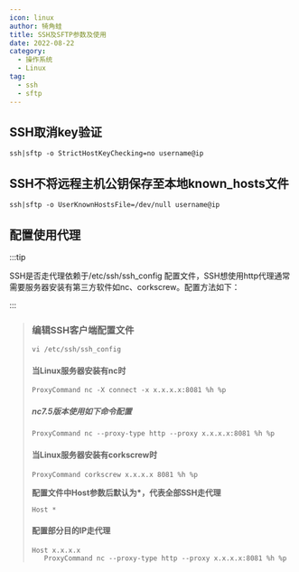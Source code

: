 ```yaml
---
icon: linux
author: 犄角蛙
title: SSH及SFTP参数及使用
date: 2022-08-22
category:
  - 操作系统
  - Linux
tag:
  - ssh
  - sftp
---
```


## SSH取消key验证

```shell
ssh|sftp -o StrictHostKeyChecking=no username@ip
```

## SSH不将远程主机公钥保存至本地known_hosts文件

```shell
ssh|sftp -o UserKnownHostsFile=/dev/null username@ip
```

## 配置使用代理

:::tip

SSH是否走代理依赖于/etc/ssh/ssh_config 配置文件，SSH想使用http代理通常需要服务器安装有第三方软件如nc、corkscrew。配置方法如下：

:::

> ### 编辑SSH客户端配置文件
>  
> ```shell
> vi /etc/ssh/ssh_config 
> ```
>
> #### 当Linux服务器安装有nc时
>    ```shell
>    ProxyCommand nc -X connect -x x.x.x.x:8081 %h %p
>    ```
> ##### nc7.5版本使用如下命令配置
> 	```shell
> 	ProxyCommand nc --proxy-type http --proxy x.x.x.x:8081 %h %p
> 	```
> #### 当Linux服务器安装有corkscrew时
>    ```shell
>    ProxyCommand corkscrew x.x.x.x 8081 %h %p
>    ```
>
> **配置文件中Host参数后默认为\*，代表全部SSH走代理**
>    ```shell
>    Host *
>    ```
> 
>#### 配置部分目的IP走代理
>
>```shell
>Host x.x.x.x
>    ProxyCommand nc --proxy-type http --proxy x.x.x.x:8081 %h %p
>```
